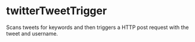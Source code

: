 twitterTweetTrigger
===================

Scans tweets for keywords and then triggers a HTTP post request with the tweet and username. 
